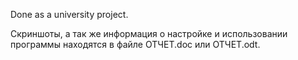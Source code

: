 Done as a university project.

Скриншоты, а так же информация о настройке и использовании программы находятся в файле ОТЧЕТ.doc или ОТЧЕТ.odt.
